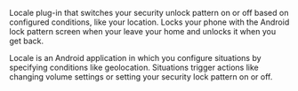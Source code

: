 Locale plug-in that switches your security unlock pattern on or off based on configured conditions, like your location. Locks your phone with the Android lock pattern screen when your leave your home and unlocks it when you get back.

Locale is an Android application in which you configure situations by specifying conditions like geolocation. Situations trigger actions like changing volume settings or setting your security lock pattern on or off.
